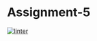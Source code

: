 # Assignment-5
[![linter](https://github.com/HauseMaster2B2T/Assignment-5/workflows/linter/badge.svg)](https://github.com/marketplace/actions/super-linter)
 
